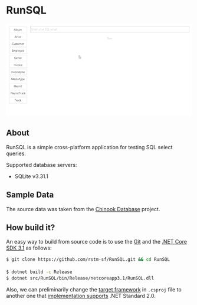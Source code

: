 # RunSQL

<img src="./assets/demo.gif" width="800">

## About

RunSQL is a simple cross-platform application for testing SQL select queries.

Supported database servers:

- SQLite v3.31.1

## Sample Data

The source data was taken from the [Chinook Database](https://github.com/lerocha/chinook-database) project.

## How build it?

An easy way to build from source code is to use the [Git](https://git-scm.com/downloads) and the [.NET Core SDK 3.1](https://dotnet.microsoft.com/download/dotnet-core/3.1) as follows:

```sh
$ git clone https://github.com/rstm-sf/RunSQL.git && cd RunSQL

$ dotnet build -c Release
$ dotnet src/RunSQL/bin/Release/netcoreapp3.1/RunSQL.dll
```

Also, we can preliminarily change the [target framework](https://docs.microsoft.com/en-us/dotnet/standard/frameworks) in `.csproj` file to another one that [implementation supports](https://docs.microsoft.com/en-us/dotnet/standard/net-standard#net-implementation-support) .NET Standard 2.0.
